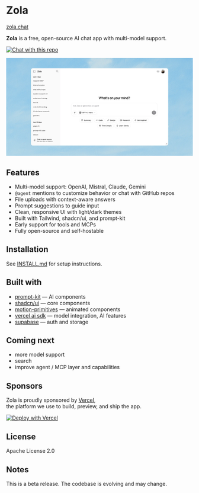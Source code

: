 # Zola

[zola.chat](https://zola.chat)

**Zola** is a free, open-source AI chat app with multi-model support.

[![Chat with this repo](https://zola.chat/button/github.svg)](https://zola.chat/?agent=github/ibelick/zola)

![zola screenshot](./public/cover_zola.webp)

## Features

- Multi-model support: OpenAI, Mistral, Claude, Gemini
- `@agent` mentions to customize behavior or chat with GitHub repos
- File uploads with context-aware answers
- Prompt suggestions to guide input
- Clean, responsive UI with light/dark themes
- Built with Tailwind, shadcn/ui, and prompt-kit
- Early support for tools and MCPs
- Fully open-source and self-hostable

## Installation

See [INSTALL.md](./INSTALL.md) for setup instructions.

## Built with

- [prompt-kit](https://prompt-kit.com/) — AI components
- [shadcn/ui](https://ui.shadcn.com) — core components
- [motion-primitives](https://motion-primitives.com) — animated components
- [vercel ai sdk](https://vercel.com/blog/introducing-the-vercel-ai-sdk) — model integration, AI features
- [supabase](https://supabase.com) — auth and storage

## Coming next

- more model support
- search
- improve agent / MCP layer and capabilities

## Sponsors

Zola is proudly sponsored by [Vercel](https://vercel.com),  
the platform we use to build, preview, and ship the app.

[![Deploy with Vercel](https://vercel.com/button)](https://vercel.com/new/clone?repository-url=https://github.com/ibelick/zola)

## License

Apache License 2.0

## Notes

This is a beta release. The codebase is evolving and may change.

